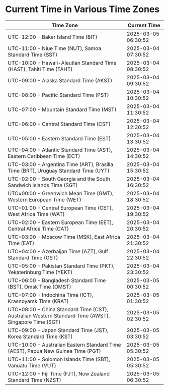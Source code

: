 # Current Time in Various Time Zones

| Time Zone | Current Time |
|-----------|--------------|
| UTC-12:00 - Baker Island Time (BIT) | 2025-03-05 06:30:52 |
| UTC-11:00 - Niue Time (NUT), Samoa Standard Time (SST) | 2025-03-04 07:30:52 |
| UTC-10:00 - Hawaii-Aleutian Standard Time (HAST), Tahiti Time (TAHT) | 2025-03-04 08:30:52 |
| UTC-09:00 - Alaska Standard Time (AKST) | 2025-03-04 09:30:52 |
| UTC-08:00 - Pacific Standard Time (PST) | 2025-03-04 10:30:52 |
| UTC-07:00 - Mountain Standard Time (MST) | 2025-03-04 11:30:52 |
| UTC-06:00 - Central Standard Time (CST) | 2025-03-04 12:30:52 |
| UTC-05:00 - Eastern Standard Time (EST) | 2025-03-04 13:30:52 |
| UTC-04:00 - Atlantic Standard Time (AST), Eastern Caribbean Time (ECT) | 2025-03-04 14:30:52 |
| UTC-03:00 - Argentina Time (ART), Brasília Time (BRT), Uruguay Standard Time (UYT) | 2025-03-04 15:30:52 |
| UTC-02:00 - South Georgia and the South Sandwich Islands Time (SGT) | 2025-03-04 16:30:52 |
| UTC±00:00 - Greenwich Mean Time (GMT), Western European Time (WET) | 2025-03-04 18:30:52 |
| UTC+01:00 - Central European Time (CET), West Africa Time (WAT) | 2025-03-04 19:30:52 |
| UTC+02:00 - Eastern European Time (EET), Central Africa Time (CAT) | 2025-03-04 20:30:52 |
| UTC+03:00 - Moscow Time (MSK), East Africa Time (EAT) | 2025-03-04 21:30:52 |
| UTC+04:00 - Azerbaijan Time (AZT), Gulf Standard Time (GST) | 2025-03-04 22:30:52 |
| UTC+05:00 - Pakistan Standard Time (PKT), Yekaterinburg Time (YEKT) | 2025-03-04 23:30:52 |
| UTC+06:00 - Bangladesh Standard Time (BST), Omsk Time (OMST) | 2025-03-05 00:30:52 |
| UTC+07:00 - Indochina Time (ICT), Krasnoyarsk Time (KRAT) | 2025-03-05 01:30:52 |
| UTC+08:00 - China Standard Time (CST), Australian Western Standard Time (AWST), Singapore Time (SGT) | 2025-03-05 02:30:52 |
| UTC+09:00 - Japan Standard Time (JST), Korea Standard Time (KST) | 2025-03-05 03:30:52 |
| UTC+10:00 - Australian Eastern Standard Time (AEST), Papua New Guinea Time (PGT) | 2025-03-05 05:30:52 |
| UTC+11:00 - Solomon Islands Time (SBT), Vanuatu Time (VUT) | 2025-03-05 05:30:52 |
| UTC+12:00 - Fiji Time (FJT), New Zealand Standard Time (NZST) | 2025-03-05 06:30:52 |
